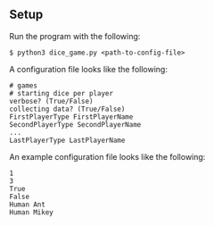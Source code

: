 ## Setup

Run the program with the following:
```
$ python3 dice_game.py <path-to-config-file>
```
A configuration file looks like the following:
```
# games
# starting dice per player
verbose? (True/False)
collecting data? (True/False)
FirstPlayerType FirstPlayerName
SecondPlayerType SecondPlayerName
...
LastPlayerType LastPlayerName
```
An example configuration file looks like the following:
```
1
3
True
False
Human Ant
Human Mikey
```